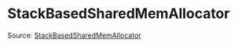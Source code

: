 # StackBasedSharedMemAllocator

Source: [StackBasedSharedMemAllocator](../../../csrc/device_lower/pass/alias_memory.cpp#L1690)
